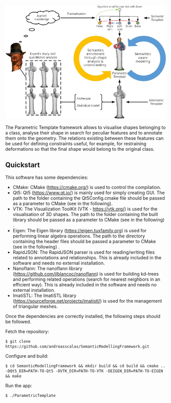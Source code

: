 <img src="docs/framework.png" alt="Schema of the framework" width="750px"/>

The Parametric Template framework allows to visualise shapes belonging to a class, analyse their shape in search for peculiar features and to annotate them onto the geometry. The relations existing between these features can be used for defining constraints useful, for example, for restraining deformations so that the final shape would belong to the original class.

## Quickstart
This software has some dependencies:
 - CMake: 
 	CMake (https://cmake.org/) is used to control the compilation.
 - Qt5:
 	Qt5 (https://www.qt.io/) is mainly used for simply creating GUI. The path to the folder containing the Qt5Config.cmake file should be passed as a parameter to CMake (see in the following).
 - VTK:
 	The Visualization ToolKit (VTK - https://vtk.org/) is used for the visualisation of 3D shapes. The path to the folder containing the built library should be passed as a parameter to CMake (see in the following) .
 - Eigen: 
 	The Eigen library (https://eigen.tuxfamily.org) is used for performing linear algebra operations. The path to the directory containing the header files should be passed a parameter to CMake (see in the following) .
 - RapidJSON:
 	The RapidJSON parser is used for reading/writing files related to annotations and relationships. This is already included in the software and needs no external installation.
 - Nanoflann:
 	The nanoflann library (https://github.com/jlblancoc/nanoflann) is used for building kd-trees and performing related operations (search for nearest neighbors in an efficient way). This is already included in the software and needs no external installation.
 - ImatiSTL: 
 	The ImatiSTL library (https://sourceforge.net/projects/imatistl/) is used for the management of triangular meshes.
	
Once the dependencies are correctly installed, the following steps should be followed.
	
Fetch the repository: 

    $ git clone https://github.com/andreasscalas/SemanticModellingFramework.git

Configure and build:

    $ cd SemanticModellingFramework && mkdir build && cd build && cmake .. -DQt5_DIR=PATH-TO-Qt5 -DVTK_DIR=PATH-TO-VTK -DEIGEN_DIR=PATH-TO-EIGEN && make

Run the app:

    $ ./ParametricTemplate

